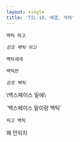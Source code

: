 ```yaml
---
layout: single
title: 'TIL-10, 배열, 객체'
---
```


`
백틱 띄고
`

*`
강조 백틱 띄고
`*

```
백틱세개
```

`백틱만`

*`강조 백틱`*

\백스페이스 밑에\

\`백스페이스 밑이랑 백틱\`

 `띄고 백틱`

왜 안되지
